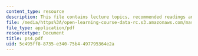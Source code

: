 ```yaml
---
content_type: resource
description: This file contains lecture topics, recommended readings and problems.
file: /media/https%3A/open-learning-course-data-rc.s3.amazonaws.com/mas-865j-quantum-information-science-spring-2006/5c495ff88735e34075b4497795364e2a_ps4.pdf
file_type: application/pdf
resourcetype: Document
title: ps4.pdf
uid: 5c495ff8-8735-e340-75b4-497795364e2a
---
```

